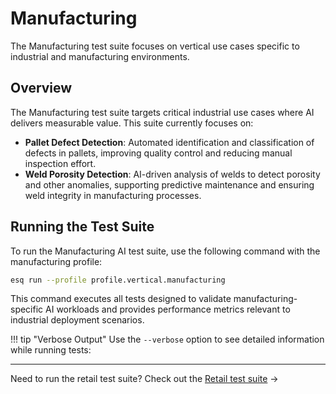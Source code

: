 # Manufacturing

The Manufacturing test suite focuses on vertical use cases specific to industrial and manufacturing environments.

## Overview

The Manufacturing test suite targets critical industrial use cases where AI delivers measurable value. This suite currently focuses on:

- **Pallet Defect Detection**: Automated identification and classification of defects in pallets, improving quality control and reducing manual inspection effort.
- **Weld Porosity Detection**: AI-driven analysis of welds to detect porosity and other anomalies, supporting predictive maintenance and ensuring weld integrity in manufacturing processes.

## Running the Test Suite

To run the Manufacturing AI test suite, use the following command with the manufacturing profile:

```bash
esq run --profile profile.vertical.manufacturing
```

This command executes all tests designed to validate manufacturing-specific AI workloads and provides performance metrics relevant to industrial deployment scenarios.

!!! tip "Verbose Output"
    Use the `--verbose` option to see detailed information while running tests:
    
---

Need to run the retail test suite? Check out the [Retail test suite](retail.md) →
